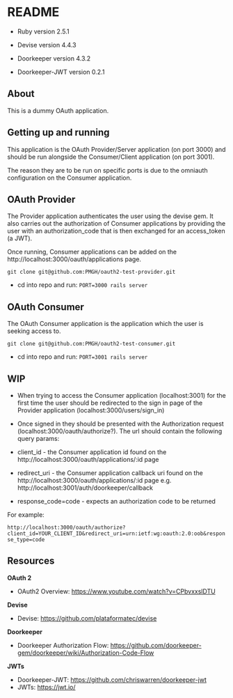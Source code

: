 # README

* Ruby version
2.5.1

* Devise version
4.4.3

* Doorkeeper version
4.3.2

* Doorkeeper-JWT version
0.2.1

## About
This is a dummy OAuth application.

## Getting up and running

This application is the OAuth Provider/Server application (on port 3000) and should be run alongside the Consumer/Client application (on port 3001).

The reason they are to be run on specific ports is due to the omniauth configuration on the Consumer application.

## OAuth Provider

The Provider application authenticates the user using the devise gem. It also carries out the authorization of Consumer applications by providing the user with an authorization_code that is then exchanged for an access_token (a JWT).

Once running, Consumer applications can be added on the http://localhost:3000/oauth/applications page.

```
git clone git@github.com:PMGH/oauth2-test-provider.git
```

- cd into repo and run: `PORT=3000 rails server`

## OAuth Consumer

The OAuth Consumer application is the application which the user is seeking access to.

```
git clone git@github.com:PMGH/oauth2-test-consumer.git
```

- cd into repo and run: `PORT=3001 rails server`



## WIP
- When trying to access the Consumer application (localhost:3001) for the first time the user should be redirected to the sign in page of the Provider application (localhost:3000/users/sign_in)
- Once signed in they should be presented with the Authorization request (localhost:3000/oauth/authorize?). The url should contain the following query params:

- client_id - the Consumer application id found on the http://localhost:3000/oauth/applications/:id page
- redirect_uri - the Consumer application callback uri found on the http://localhost:3000/oauth/applications/:id page e.g. http://localhost:3001/auth/doorkeeper/callback
- response_code=code  - expects an authorization code to be returned

For example:

`http://localhost:3000/oauth/authorize?client_id=YOUR_CLIENT_ID&redirect_uri=urn:ietf:wg:oauth:2.0:oob&response_type=code`


## Resources
**OAuth 2**
- OAuth2 Overview:  https://www.youtube.com/watch?v=CPbvxxslDTU

**Devise**
- Devise:  https://github.com/plataformatec/devise

**Doorkeeper**
- Doorkeeper Authorization Flow:  https://github.com/doorkeeper-gem/doorkeeper/wiki/Authorization-Code-Flow

**JWTs**
- Doorkeeper-JWT:  https://github.com/chriswarren/doorkeeper-jwt
- JWTs:  https://jwt.io/
